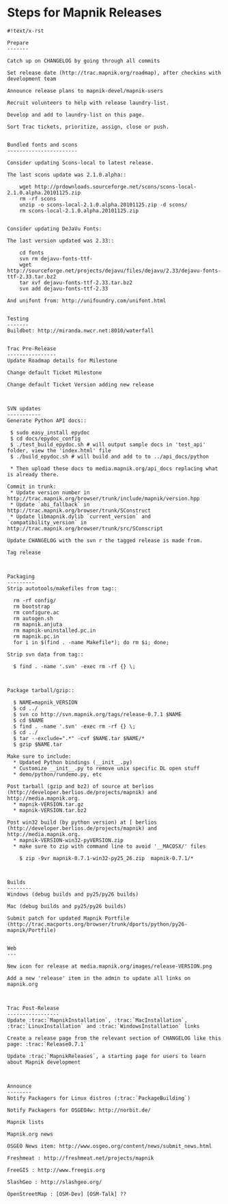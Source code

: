 <!-- Name: MapnikReleaseSteps -->
<!-- Version: 42 -->
<!-- Last-Modified: 2011/08/30 14:31:08 -->
<!-- Author: springmeyer -->
# Steps for Mapnik Releases


    #!text/x-rst
    
    Prepare
    -------
    
    Catch up on CHANGELOG by going through all commits
    
    Set release date (http://trac.mapnik.org/roadmap), after checkins with development team
    
    Announce release plans to mapnik-devel/mapnik-users
    
    Recruit volunteers to help with release laundry-list.
    
    Develop and add to laundry-list on this page.
    
    Sort Trac tickets, prioritize, assign, close or push.
    
    
    Bundled fonts and scons
    -----------------------
    
    Consider updating Scons-local to latest release.
    
    The last scons update was 2.1.0.alpha::
    
        wget http://prdownloads.sourceforge.net/scons/scons-local-2.1.0.alpha.20101125.zip
        rm -rf scons
        unzip -o scons-local-2.1.0.alpha.20101125.zip -d scons/
        rm scons-local-2.1.0.alpha.20101125.zip
    
    
    Consider updating DeJaVu Fonts:
    
    The last version updated was 2.33::
    
        cd fonts
        svn rm dejavu-fonts-ttf-
        wget http://sourceforge.net/projects/dejavu/files/dejavu/2.33/dejavu-fonts-ttf-2.33.tar.bz2
        tar xvf dejavu-fonts-ttf-2.33.tar.bz2
        svn add dejavu-fonts-ttf-2.33
    
    And unifont from: http://unifoundry.com/unifont.html
    
    
    Testing
    -------
    Buildbot: http://miranda.nwcr.net:8010/waterfall
    
    
    Trac Pre-Release
    ----------------
    Update Roadmap details for Milestone
    
    Change default Ticket Milestone
    
    Change default Ticket Version adding new release
    
    
    
    SVN updates
    -----------
    Generate Python API docs::
    
     $ sudo easy_install epydoc
     $ cd docs/epydoc_config
     $ ./test_build_epydoc.sh # will output sample docs in 'test_api' folder, view the 'index.html' file
     $ ./build_epydoc.sh # will build and add to to ../api_docs/python
    
     * Then upload these docs to media.mapnik.org/api_docs replacing what is already there.
    
    Commit in trunk:
     * Update version number in http://trac.mapnik.org/browser/trunk/include/mapnik/version.hpp
     * Update `abi_fallback` in http://trac.mapnik.org/browser/trunk/SConstruct
     * Update libmapnik.dylib `current_version` and `compatibility_version` in http://trac.mapnik.org/browser/trunk/src/SConscript
    
    Update CHANGELOG with the svn r the tagged release is made from.
    
    Tag release
    
    
    
    Packaging
    ---------
    Strip autotools/makefiles from tag::
    
      rm -rf config/
      rm bootstrap
      rm configure.ac
      rm autogen.sh
      rm mapnik.anjuta
      rm mapnik-uninstalled.pc.in
      rm mapnik.pc.in
      for i in $(find . -name Makefile*); do rm $i; done;
      
    Strip svn data from tag::
    
      $ find . -name '.svn' -exec rm -rf {} \;
    
    
    
    Package tarball/gzip::
    
      $ NAME=mapnik_VERSION
      $ cd ../
      $ svn co http://svn.mapnik.org/tags/release-0.7.1 $NAME
      $ cd $NAME
      $ find . -name '.svn' -exec rm -rf {} \;
      $ cd ../
      $ tar --exclude=".*" -cvf $NAME.tar $NAME/*
      $ gzip $NAME.tar
    
    Make sure to include:
      * Updated Python bindings (__init__.py)
      * Customize __init__.py to remove unix specific DL open stuff
      * demo/python/rundemo.py, etc
    
    Post tarball (gzip and bz2) of source at berlios (http://developer.berlios.de/projects/mapnik) and http://media.mapnik.org.
      * mapnik-VERSION.tar.gz
      * mapnik-VERSION.tar.bz2
    
    Post win32 build (by python version) at [ berlios (http://developer.berlios.de/projects/mapnik) and http://media.mapnik.org.
      * mapnik-VERSION-win32-pyVERSION.zip
      * make sure to zip with command line to avoid '__MACOSX/' files
        
        $ zip -9vr mapnik-0.7.1-win32-py25_26.zip  mapnik-0.7.1/*
    
    
    
    Builds
    --------
    Windows (debug builds and py25/py26 builds)
    
    Mac (debug builds and py25/py26 builds)
    
    Submit patch for updated Mapnik Portfile (http://trac.macports.org/browser/trunk/dports/python/py26-mapnik/Portfile)
    
    
    Web
    ---
      
    New icon for release at media.mapnik.org/images/release-VERSION.png
    
    Add a new 'release' item in the admin to update all links on mapnik.org
    
    
    
    Trac Post-Release
    -----------------
    Update :trac:`MapnikInstallation`, :trac:`MacInstallation`, :trac:`LinuxInstallation` and :trac:`WindowsInstallation` links
    
    Create a release page from the relevant section of CHANGELOG like this page: :trac:`Release0.7.1`
    
    Update :trac:`MapnikReleases`, a starting page for users to learn about Mapnik development
    
    
    
    Announce
    --------
    Notify Packagers for Linux distros (:trac:`PackageBuilding`)
    
    Notify Packagers for OSGEO4w: http://norbit.de/
    
    Mapnik lists
    
    Mapnik.org news
    
    OSGEO News item: http://www.osgeo.org/content/news/submit_news.html
    
    Freshmeat : http://freshmeat.net/projects/mapnik
    
    FreeGIS : http://www.freegis.org
    
    SlashGeo : http://slashgeo.org/
    
    OpenStreetMap : [OSM-Dev] [OSM-Talk] ??
